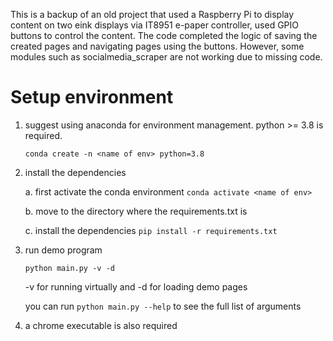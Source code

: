This is a backup of an old project that used a Raspberry Pi to display content on two eink displays via IT8951 e-paper controller, used GPIO buttons to control the content. The code completed the logic of saving the created pages and navigating pages using the buttons. However, some modules such as socialmedia_scraper are not working due to missing code. 

# Setup environment
1. suggest using anaconda for environment management. python >= 3.8 is required.

    `conda create -n <name of env> python=3.8`

2. install the dependencies
    
    a. first activate the conda environment
        `conda activate <name of env>`
    
    b. move to the directory where the requirements.txt is

    c. install the dependencies
        `pip install -r requirements.txt`

3. run demo program

    `python main.py -v -d`

    -v for running virtually and -d for loading demo pages
    
    you can run `python main.py --help` to see the full list of arguments

4. a chrome executable is also required
 
